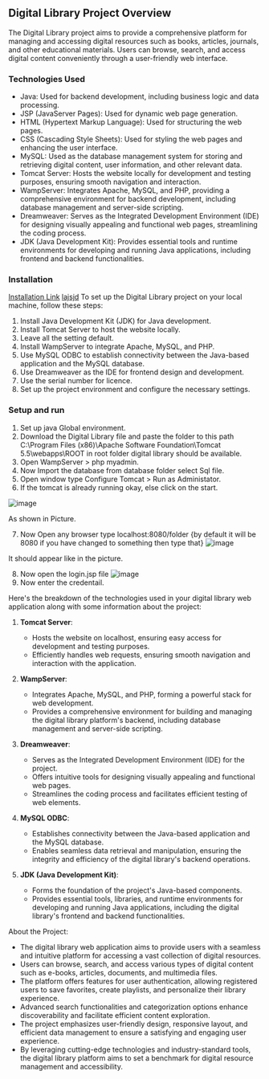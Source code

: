 ## Digital Library Project Overview

The Digital Library project aims to provide a comprehensive platform for managing and accessing digital resources such as books, articles, journals, and other educational materials. Users can browse, search, and access digital content conveniently through a user-friendly web interface.

### Technologies Used

- Java: Used for backend development, including business logic and data processing.
- JSP (JavaServer Pages): Used for dynamic web page generation.
- HTML (Hypertext Markup Language): Used for structuring the web pages.
- CSS (Cascading Style Sheets): Used for styling the web pages and enhancing the user interface.
- MySQL: Used as the database management system for storing and retrieving digital content, user information, and other relevant data.
- Tomcat Server: Hosts the website locally for development and testing purposes, ensuring smooth navigation and interaction.
- WampServer: Integrates Apache, MySQL, and PHP, providing a comprehensive environment for backend development, including database management and server-side scripting.
- Dreamweaver: Serves as the Integrated Development Environment (IDE) for designing visually appealing and functional web pages, streamlining the coding process.
- JDK (Java Development Kit): Provides essential tools and runtime environments for developing and running Java applications, including frontend and backend functionalities.

### Installation 
 [Installation Link](https://github.com/ManojKumar1603/Digital-Library-Installation-Application)
 [lajsjd](www.google.com)
To set up the Digital Library project on your local machine, follow these steps:

1. Install Java Development Kit (JDK) for Java development.
2. Install Tomcat Server to host the website locally.
3. Leave all the setting default.
4. Install WampServer to integrate Apache, MySQL, and PHP.
5. Use MySQL ODBC to establish connectivity between the Java-based application and the MySQL database.
6. Use Dreamweaver as the IDE for frontend design and development.
7. Use the serial number for licence.
8. Set up the project environment and configure the necessary settings.

### Setup and run
1. Set up java Global environment.
2. Download the Digital Library file and paste the folder to this path C:\Program Files (x86)\Apache Software Foundation\Tomcat 5.5\webapps\ROOT in root folder digital library should be available.
3. Open WampServer > php myadmin.
4. Now Import the database from database folder select Sql file.
5. Open window type Configure Tomcat > Run as Administator.
6. If the tomcat is already running okay, else click on the start.

 ![image](https://github.com/ManojKumar1603/Digital-Library-/assets/122170545/7934b205-6939-4ab8-a0c5-efd651093380) 
 
 As shown in Picture.
 
7. Now Open any browser type localhost:8080/folder {by default it will be 8080 if you have changed to something then type that}
![image](https://github.com/ManojKumar1603/Digital-Library-/assets/122170545/25601582-8b55-42dc-83cf-f75a4c509f36) 

It should appear like in the picture.

8. Now open the login.jsp file
![image](https://github.com/ManojKumar1603/Digital-Library-/assets/122170545/f15f7380-ea67-4f4c-8316-77a339529920)
9. Now enter the credentail.




Here's the breakdown of the technologies used in your digital library web application along with some information about the project:

1. **Tomcat Server**: 
   - Hosts the website on localhost, ensuring easy access for development and testing purposes.
   - Efficiently handles web requests, ensuring smooth navigation and interaction with the application.

2. **WampServer**:
   - Integrates Apache, MySQL, and PHP, forming a powerful stack for web development.
   - Provides a comprehensive environment for building and managing the digital library platform's backend, including database management and server-side scripting.

3. **Dreamweaver**:
   - Serves as the Integrated Development Environment (IDE) for the project.
   - Offers intuitive tools for designing visually appealing and functional web pages.
   - Streamlines the coding process and facilitates efficient testing of web elements.

4. **MySQL ODBC**:
   - Establishes connectivity between the Java-based application and the MySQL database.
   - Enables seamless data retrieval and manipulation, ensuring the integrity and efficiency of the digital library's backend operations.

5. **JDK (Java Development Kit)**:
   - Forms the foundation of the project's Java-based components.
   - Provides essential tools, libraries, and runtime environments for developing and running Java applications, including the digital library's frontend and backend functionalities.

About the Project:
   - The digital library web application aims to provide users with a seamless and intuitive platform for accessing a vast collection of digital resources.
   - Users can browse, search, and access various types of digital content such as e-books, articles, documents, and multimedia files.
   - The platform offers features for user authentication, allowing registered users to save favorites, create playlists, and personalize their library experience.
   - Advanced search functionalities and categorization options enhance discoverability and facilitate efficient content exploration.
   - The project emphasizes user-friendly design, responsive layout, and efficient data management to ensure a satisfying and engaging user experience.
   - By leveraging cutting-edge technologies and industry-standard tools, the digital library platform aims to set a benchmark for digital resource management and accessibility.
